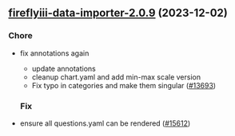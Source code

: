 

## [fireflyiii-data-importer-2.0.9](https://github.com/truecharts/charts/compare/fireflyiii-data-importer-3.0.0...fireflyiii-data-importer-2.0.9) (2023-12-02)

### Chore

- fix annotations again
  - update annotations
  - cleanup chart.yaml and add min-max scale version
  - Fix typo in categories and make them singular ([#13693](https://github.com/truecharts/charts/issues/13693))
  
  ### Fix

- ensure all questions.yaml can be rendered ([#15612](https://github.com/truecharts/charts/issues/15612))
  
  